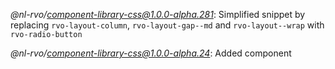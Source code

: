*@nl-rvo/component-library-css@1.0.0-alpha.281*:
Simplified snippet by replacing `rvo-layout-column`, `rvo-layout-gap--md` and `rvo-layout--wrap` with `rvo-radio-button`

*@nl-rvo/component-library-css@1.0.0-alpha.24*:
Added component